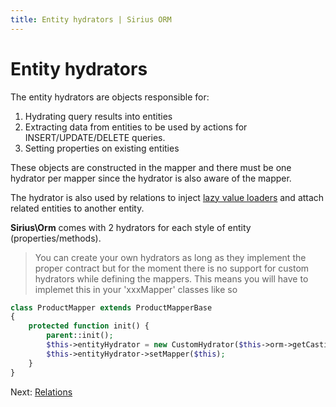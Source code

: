 ```yaml
---
title: Entity hydrators | Sirius ORM
---
```


# Entity hydrators

The entity hydrators are objects responsible for:

1. Hydrating query results into entities
2. Extracting data from entities to be used by actions for INSERT/UPDATE/DELETE queries.
3. Setting properties on existing entities

These objects are constructed in the mapper and there must be one hydrator per mapper since the hydrator is also aware of the mapper.

The hydrator is also used by relations to inject [lazy value loaders](the_lazy_values.md) and attach related entities to another entity.

**Sirius\Orm** comes with 2 hydrators for each style of entity (properties/methods).

> You can create your own hydrators as long as they implement the proper contract but for the moment there is no support for custom hydrators while defining the mappers.
> This means you will have to implemet this in your 'xxxMapper' classes like so

```php
class ProductMapper extends ProductMapperBase
{
    protected function init() {
        parent::init();
        $this->entityHydrator = new CustomHydrator($this->orm->getCastingManager());
        $this->entityHydrator->setMapper($this);
    }
}
```

Next: [Relations](relations.md)
